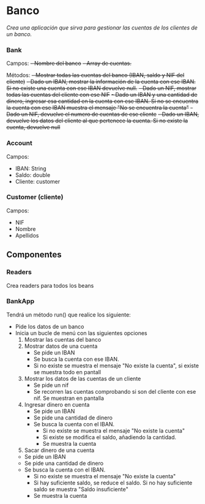 # Banco 

_Crea una aplicación que sirva para gestionar las cuentas de los clientes de un banco._

### Bank

Campos:
~~- Nombre del banco~~
~~- Array de cuentas.~~

Métodos:
~~- Mostrar todas las cuentas del banco (IBAN, saldo y NIF del cliente)~~
~~- Dado un IBAN, mostrar la información de la cuenta con ese IBAN. Si no existe una cuenta con ese IBAN devuelve null.~~
~~- Dado un NIF, mostrar todas las cuentas del cliente con ese NIF~~ 
~~- Dado un IBAN y una cantidad de dinero, ingresar esa cantidad en la cuenta con ese IBAN. Si no se encuentra la cuenta con ese IBAN muestra el mensaje "No se encuentra la cuenta"~~
~~- Dado un NIF, devuelve el numero de cuentas de ese cliente~~
~~- Dado un IBAN, devuelve los datos del cliente al que pertenece la cuenta. Si no existe la cuenta, devuelve null~~

### Account

Campos:
- IBAN: String
- Saldo: double
- Cliente: customer

### Customer (cliente)

Campos:
- NIF
- Nombre
- Apellidos

## Componentes

### Readers

Crea readers para todos los beans

### BankApp

Tendrá un método run() que realice los siguiente:
- Pide los datos de un banco
- Inicia un bucle de menú con las siguientes opciones
  1. Mostrar las cuentas del banco
  2. Mostrar datos de una cuenta
     - Se pide un IBAN
     - Se busca la cuenta con ese IBAN.
     - Si no existe se muestra el mensaje "No existe la cuenta", si existe se muestra todo en pantall
  3. Mostrar los datos de las cuentas de un cliente
     - Se pide un nif
     - Se recorren las cuentas comprobando si son del cliente con ese nif. Se muestran en pantalla
  4. Ingresar dinero en cuenta
     - Se pide un IBAN
     - Se pide una cantidad de dinero
     - Se busca la cuenta con el IBAN. 
       - Si no existe se muestra el mensaje "No existe la cuenta"
       - Si existe se modifica el saldo, añadiendo la cantidad. 
       - Se muestra la cuenta
  5. Sacar dinero de una cuenta
    - Se pide un IBAN
    - Se pide una cantidad de dinero
    - Se busca la cuenta con el IBAN.
        - Si no existe se muestra el mensaje "No existe la cuenta"
        - Si hay suficiente saldo, se reduce el saldo. Si no hay suficiente saldo se muestra "Saldo insuficiente"
        - Se muestra la cuenta

